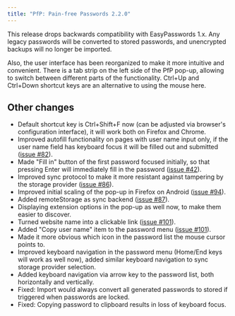 ```yaml
---
title: "PfP: Pain-free Passwords 2.2.0"
---
```


This release drops backwards compatibility with EasyPasswords 1.x. Any legacy passwords will be converted to stored passwords, and unencrypted backups will no longer be imported.

Also, the user interface has been reorganized to make it more intuitive and convenient. There is a tab strip on the left side of the PfP pop-up, allowing to switch between different parts of the functionality. Ctrl+Up and Ctrl+Down shortcut keys are an alternative to using the mouse here.

## Other changes

* Default shortcut key is Ctrl+Shift+F now (can be adjusted via browser's configuration interface), it will work both on Firefox and Chrome.
* Improved autofill functionality on pages with user name input only, if the user name field has keyboard focus it will be filled out and submitted ([issue #82](https://github.com/palant/pfp/issues/82)).
* Made "Fill in" button of the first password focused initially, so that pressing Enter will immediately fill in the password ([issue #42](https://github.com/palant/pfp/issues/42)).
* Improved sync protocol to make it more resistant against tampering by the storage provider ([issue #86](https://github.com/palant/pfp/issues/86)).
* Improved initial scaling of the pop-up in Firefox on Android ([issue #94](https://github.com/palant/pfp/issues/94)).
* Added remoteStorage as sync backend ([issue #87](https://github.com/palant/pfp/issues/87)).
* Displaying extension options in the pop-up as well now, to make them easier to discover.
* Turned website name into a clickable link ([issue #101](https://github.com/palant/pfp/issues/101)).
* Added "Copy user name" item to the password menu ([issue #101](https://github.com/palant/pfp/issues/101)).
* Made it more obvious which icon in the password list the mouse cursor points to.
* Improved keyboard navigation in the password menu (Home/End keys will work as well now), added similar keyboard navigation to sync storage provider selection.
* Added keyboard navigation via arrow key to the password list, both horizontally and vertically.
* Fixed: Import would always convert all generated passwords to stored if triggered when passwords are locked.
* Fixed: Copying password to clipboard results in loss of keyboard focus.
